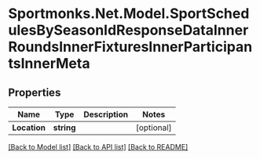 # Sportmonks.Net.Model.SportSchedulesBySeasonIdResponseDataInnerRoundsInnerFixturesInnerParticipantsInnerMeta

## Properties

Name | Type | Description | Notes
------------ | ------------- | ------------- | -------------
**Location** | **string** |  | [optional] 

[[Back to Model list]](../README.md#documentation-for-models) [[Back to API list]](../README.md#documentation-for-api-endpoints) [[Back to README]](../README.md)

